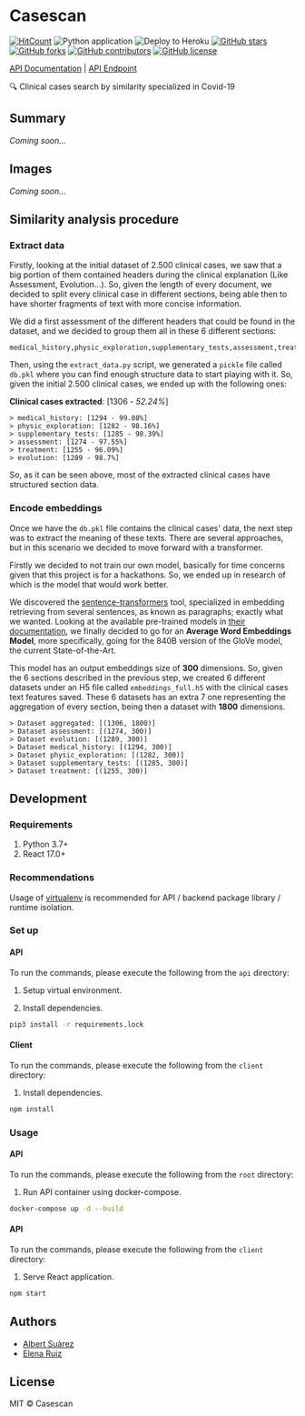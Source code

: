 # Casescan

[![HitCount](http://hits.dwyl.io/AlbertSuarez/casescan.svg)](http://hits.dwyl.io/AlbertSuarez/casescan)
![Python application](https://github.com/AlbertSuarez/casescan/workflows/Python%20application/badge.svg)
![Deploy to Heroku](https://github.com/AlbertSuarez/casescan/workflows/Deploy%20to%20Heroku/badge.svg)
[![GitHub stars](https://img.shields.io/github/stars/AlbertSuarez/casescan.svg)](https://gitHub.com/AlbertSuarez/casescan/stargazers/)
[![GitHub forks](https://img.shields.io/github/forks/AlbertSuarez/casescan.svg)](https://gitHub.com/AlbertSuarez/casescan/network/)
[![GitHub contributors](https://img.shields.io/github/contributors/AlbertSuarez/casescan.svg)](https://gitHub.com/AlbertSuarez/casescan/graphs/contributors/)
[![GitHub license](https://img.shields.io/github/license/AlbertSuarez/casescan.svg)](https://github.com/AlbertSuarez/casescan/blob/master/LICENSE)

[API Documentation](https://casescan.herokuapp.com/ui/) | [API Endpoint](https://casescan.herokuapp.com/)

🔍 Clinical cases search by similarity specialized in Covid-19

## Summary

_Coming soon..._

## Images

_Coming soon..._

## Similarity analysis procedure

### Extract data

Firstly, looking at the initial dataset of 2.500 clinical cases, we saw that a big portion of them contained headers during the clinical explanation (Like Assessment, Evolution...). So, given the length of every document, we decided to split every clinical case in different sections, being able then to have shorter fragments of text with more concise information.

We did a first assessment of the different headers that could be found in the dataset, and we decided to group them all in these 6 different sections:

```csv
medical_history,physic_exploration,supplementary_tests,assessment,treatment,evolution
```

Then, using the `extract_data.py` script, we generated a `pickle` file called `db.pkl` where you can find enough structure data to start playing with it. So, given the initial 2.500 clinical cases, we ended up with the following ones:

**Clinical cases extracted**: [1306 - _52.24%_]
```
> medical_history: [1294 - 99.08%]
> physic_exploration: [1282 - 98.16%]
> supplementary_tests: [1285 - 98.39%]
> assessment: [1274 - 97.55%]
> treatment: [1255 - 96.09%]
> evolution: [1289 - 98.7%]
```

So, as it can be seen above, most of the extracted clinical cases have structured section data.

### Encode embeddings

Once we have the `db.pkl` file contains the clinical cases' data, the next step was to extract the meaning of these texts. There are several approaches, but in this scenario we decided to move forward with a transformer.

Firstly we decided to not train our own model, basically for time concerns given that this project is for a hackathons. So, we ended up in research of which is the model that would work better.

We discovered the [sentence-transformers](https://github.com/UKPLab/sentence-transformers) tool, specialized in embedding retrieving from several sentences, as known as paragraphs; exactly what we wanted. Looking at the available pre-trained models in [their documentation](https://www.sbert.net/docs/pretrained_models.html), we finally decided to go for an **Average Word Embeddings Model**, more specifically, going for the 840B version of the GloVe model, the current State-of-the-Art.

This model has an output embeddings size of **300** dimensions. So, given the 6 sections described in the previous step, we created 6 different datasets under an H5 file called `embeddings_full.h5` with the clinical cases text features saved. These 6 datasets has an extra 7 one representing the aggregation of every section, being then a dataset with **1800** dimensions.

```text
> Dataset aggregated: [(1306, 1800)]
> Dataset assessment: [(1274, 300)]
> Dataset evolution: [(1289, 300)]
> Dataset medical_history: [(1294, 300)]
> Dataset physic_exploration: [(1282, 300)]
> Dataset supplementary_tests: [(1285, 300)]
> Dataset treatment: [(1255, 300)]
```

## Development

### Requirements

1. Python 3.7+
2. React 17.0+

### Recommendations

Usage of [virtualenv](https://realpython.com/blog/python/python-virtual-environments-a-primer/) is recommended for API / backend package library / runtime isolation.

### Set up

#### API

To run the commands, please execute the following from the `api` directory:

1. Setup virtual environment.

2. Install dependencies.

  ```bash
  pip3 install -r requirements.lock
  ```

#### Client

To run the commands, please execute the following from the `client` directory:

1. Install dependencies.

  ```bash
  npm install
  ```

### Usage

#### API

To run the commands, please execute the following from the `root` directory:

1. Run API container using docker-compose.

  ```bash
  docker-compose up -d --build
  ```


#### API

To run the commands, please execute the following from the `client` directory:

1. Serve React application.

  ```bash
  npm start
  ```

## Authors

- [Albert Suàrez](https://github.com/AlbertSuarez)
- [Elena Ruiz](https://github.com/elena20ruiz)

## License

MIT © Casescan
